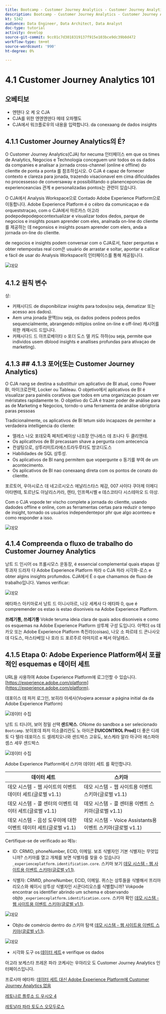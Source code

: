 ```yaml
---
title: Bootcamp - Customer Journey Analytics - Customer Journey Analytics 101 - 브라질
description: Bootcamp - Customer Journey Analytics - Customer Journey Analytics 101 - 브라질
kt: 5342
audience: Data Engineer, Data Architect, Data Analyst
doc-type: tutorial
activity: develop
source-git-commit: 9cc01c7d3018319137f915e103bce9dc39b0d472
workflow-type: tm+mt
source-wordcount: '990'
ht-degree: 0%

---
```


# 4.1 Customer Journey Analytics 101

## 오베티보

- 엔텐다 오 케 오 CJA
- CJA를 위한 엔엔엔덴다 메테 오파펠도
- CJA에서 워크플로우의 내용을 입력합니다. da conexaang de dados insights

## 4.1.1 Customer Journey Analytics의 É?

O Customer Journey Analytics(CJA) for necuma 인터페이스 em que os times de Analytics, Negocios e Technologia conceguem unir todos os os dados da companies e analisar a jornada cross-channel (online e offline) do clientte de ponta a ponta 를 참조하십시오. O CJA é capaz de fornecer contexto e clareza para jonada, trazendo visacionavel em cima dificuldades no processesso de conversaway e possibilitando o planenceponcias de experienceancias 관계 e personalizadas pontos는 관련이 있습니다.

O CJA에서 Analysis Workspace으로 Contado Adobe Experience Platform으로 이동합니다. Adobe Experience Platform é o cébro da comunicaçao e da orqueststraçao, com o CJA에서 마르카스 아고라 podepodepodepocontextualizar e visualizar todos dedos, parque de negocios e insights posam aprender com eles, analnada on-line do clientte를 제공하는 데 negonsios e insights posam aprender com elers, anda a jornada on-line do clientte.

de negocios e insights podem conversar com o CJA로서, fazer perguntas e obter retempostas real com은 usuário de arrastar e soltar, apontar e callicar e fácil de usar do Analysis Workspace의 인터페이스를 통해 제공됩니다.

![데모](./images/cja-adv-analysis1.png)

## 4.1.2 원칙 변수

상:

- 커패시디드 de disponibilizar insights para todos(ou seja, dematizar 또는 acesso aos dados).
- Aem uma jonada 문맥(ou seja, os dados podeos podeos pedos sequencialmente, abrangendo mltiplos online on-line e off-line) 캐시어를 위한 캐패시드 드입니다.
- 커패시다드 드 아프로베이타 o 포더 도스 델 카도 하하(ou seja, permite que individos usem dblood insights e anallises profundas para ativaçao de marketing).

## 4.1.3 ## 4.1.3 포어(또는 Customer Journey Analytics)

O CJA nang se destina a substittuir um aplicativo de BI atual, como Power BI, 마이크로전략, Locker ou Tableau. O objetivo에서 aplicativos de BI é visualizar para painéis corativos que todos em uma organizaçao posam ver méristates rapidamente te. O objetivo do CJA é trazer poder de análise para as de Marketing e Negocios, torndo-o uma ferramenta de análise obrigtoria paras pessoas



Tradicionalmente, os aplicativos de BI tetum sido incapazes de permiter a verdadeira intelligencia do cliente:

- 엘레스 나오 포데모족 페처트베이상 나흐장 안나레스 데 조나다 두 클리엔테.
- Os aplicatitvos de BI precassam shave a pergunta com antecencia
- 컨설팅으로, 상투리미트라에스트라두루타도 방코디도스
- Habilidades de SQL 상투성.
- Os aplicativos de BI nang permitem que vopergunte o 동기를 부여 de um acontecimento.
- Os aplicativos de BI nao conexaang direta com os pontos de conato do clientte.

포르토어, 우아시로스 데 네고르시오스 에날리스타스 체감, 007 사이다 쿠아제 이메디아타멘테, 토르난도 아날리스카라, 렌타, 인프렉시벨 e 데스코타다 시스테마오 드 아상.

Com o CJA vopode ter vischo complete a jornada do clientte, usando dadodes offline e online, com as ferramentas certas para reduzir o tempo de insight, tornado os usuários independentepor phr que algo aconteeu e como responder a isso.

![데모](./images/cja-use-case.png)

## 4.1.4 Compreenda o fluxo de trabalho do Customer Journey Analytics

낭트 드 인시어 os 프롤시모스 운동장, é essencial complemental quais etapas 상투과자 드라자 다 Adobe Experience Platform 파라 o CJA 파라 시각화-로스 e obter algins insights profumdos. CJA에서 É o que chamamos de fluxo de trabalho입니다. Vamos verificar:

![데모](./images/cja-work-flow.jpg)

에타파스 아키마로서 낭트 드 이니시아르, 나오 세케사 다 에타파 0, que é compremender os estao is estao disoniveis na Adobe Experience Platform.

**쓰레기통, 쓰레기통** Vokde teruma ideia clara de quais ados disoniveis e como os esquemas na Adobe Experience Platform 상투체 구성 도입니다. 아멕더 os 데카오 또는 Adobe Experience Platform 촉진라(coisas), 나오 소 파르테 드 콘나사오 데 다도스, 마스타베임 나 호라 드 포르주르 아마지르 e 페서 아날레스.

## 4.1.5 Etapa 0: Adobe Experience Platform에서 포괄적인 esquemas e 데이터 세트

URL을 사용하여 Adobe Experience Platform에 로그인할 수 있습니다. [https://experience.adobe.com/platform](https://experience.adobe.com/platform).

데포이스 데 파저 로그인, 보히라 아세사(Voqiera acessar a página initial da da Adobe Experience Platform)

![데이터 수집](../uc1/images/home.png)

낭트 드 티니어, 보어 정밀 선택 **샌드박스**. ONome do sandbox a ser selecionado ``Bootcamp``. 보이포데 파저 이소클리칸도 노 아이콘 **[!UICONTROL Prod]** 더 좋은 디레토 다 텔라 데포이스 드 셀레치오나와 샌드박스 고유도, 보스케라 알라 아구아 에스파아셈스 세우 샌드박스

![데이터 수집](../uc1/images/sb1.png)

Adobe Experience Platform에서 스키마 데이터 세트 를 확인합니다.

| 데이터 세트 | 스키마 |
| ----------------- |-------------| 
| 데모 시스템 - 웹 사이트의 이벤트 데이터 세트(글로벌 v1.1) | 데모 시스템 - 웹 사이트용 이벤트 스키마(글로벌 v1.1) |
| 데모 시스템 - 콜 센터의 이벤트 데이터 세트(글로벌 v1.1) | 데모 시스템 - 콜 센터용 이벤트 스키마(글로벌 v1.1) |
| 데모 시스템 - 음성 도우미에 대한 이벤트 데이터 세트(글로벌 v1.1) | 데모 시스템 - Voice Assistants용 이벤트 스키마(글로벌 v1.1) |

Certifique-se de verificado ao 메뉴:

- ID: CRMID, phoneNumber, ECID, 이메일. 보조 식별자인 기본 식별자는 무엇입니까?
스키마를 열고 개체를 보면 식별자를 찾을 수 있습니다 `_experienceplatform.identification.core`. 스키마 보기 [데모 시스템 - 웹 사이트용 이벤트 스키마(글로벌 v1.1)](https://experience.adobe.com/platform/schema).

- 식별자: CRMID, phoneNumber, ECID, 이메일. 퀴스는 상투들을 식별해서 프리마리오스와 퀘이시 상투상 식별자인 시쿤다리오스를 식별합니까?
Vokpode encontrar os identifier abrindo um schema e observando objto `_experienceplatform.identification.core`. 스키마 확인 [데모 시스템 - 웹 사이트용 이벤트 스키마(글로벌 v1.1)](https://experience.adobe.com/platform/schema).

![데모](./images/identity.png)

- Objto de comércio dentro do 스키마 탐색 [데모 시스템 - 웹 사이트용 이벤트 스키마(글로벌 v1.1)](https://experience.adobe.com/platform/schema).

![데모](./images/commerce.png)

- 시각화 도구 os [데이터 세트](https://experience.adobe.com/platform/dataset/browse?limit=50&amp;page=1&amp;sortDescending=1&amp;sortField=created) e verifique os dados

아고라 보케스타 프레온 파라 코케샤는 우아리오 도 Customer Journey Analytics 인터페이스입니다.

프로시마 에타파: [데이터 세트 대신 Adobe Experience Platform에 Customer Journey Analytics 없음](./ex2.md)

[레토나르 플루소 드 우시오 4](./uc4.md)

[레토날라 파라 토도스 오모두로스](../../overview.md)
